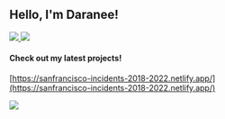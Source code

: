 <h2> Hello, I'm Daranee! </h2> 

<a href= "https://www.linkedin.com/in/daraneeS/" target="_blank">
  <img src="https://img.shields.io/badge/-LinkedIn-0077B5?style=flat&logo=Linkedin&logoColor=white"/>
</a> 
<a href= "mailto:daraneecsrx@gmail.com">
  <img src="https://img.shields.io/badge/-Gmail-c14438?style=flat&logo=Gmail&logoColor=white"/>
</a>

<h4>Check out my latest projects!</h4>

[https://sanfrancisco-incidents-2018-2022.netlify.app/](https://sanfrancisco-incidents-2018-2022.netlify.app/)

![](sf_map.gif)


